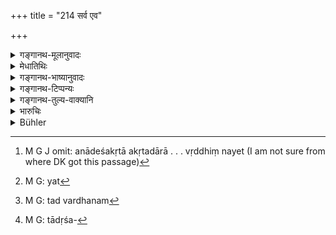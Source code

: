 +++
title = "214 सर्व एव"

+++

<details><summary>गङ्गानथ-मूलानुवादः</summary>

All brothers addicted to evil deeds are unworthy of having property; and the elder brother shall not have a separate hoard without making a contribution to his younger brothers.—(214)
</details>

<details><summary>मेधातिथिः</summary>

**विकर्मस्थाः** प्रतिषिद्धाचरणाः अनादेशकृता अकृतदारा दासीभार्याः । पतितस्य पृथक् प्रतिषेधात्, अभ्यासे वर्तमानानाम् एषां प्रतिषेधः । न चादत्वा उपयुक्तम् एषां धनादानीयम् अङ्गीकृत्य यदि यौतकं यां वृद्धिं नयेत्[^५७४] । कुटुम्बार्थे चानुतिष्ठमानानां तेषाम् अन्येषां भ्रातॄणां संबन्ध्युपविष्टं स्थापयेत् "यदा[^५७५] ते वक्ष्यन्ते कुतस् तद् धनम्[^५७६] इति तदा मूलं दर्शयिष्यामि" इति तादृशं[^५७७] वृद्धिसहितम् अपि सर्वेषाम् अपि दापयेत् । यदि तु तस्मिन्न् एव काले भ्रातॄणां दर्शयेत् "इदम् अधिकं दृश्यते तद् यथांशं गृह्णीत, अहम् अपि स्वतस् तत् पृथक्कृत्य वृद्धिं नेष्यामि" इति, तदा नास्ति तेषां भागः, तस्यैव तद् **यौतकम्** ॥ ९.२१४ ॥


[^५७७]:
     M G: tādṛśa-


[^५७६]:
     M G: tad vardhanam


[^५७५]:
     M G: yat


[^५७४]:
     M G J omit: anādeśakṛtā akṛtadārā . . . vṛddhiṃ nayet (I am not sure from where DK got this passage)
</details>

<details><summary>गङ्गानथ-भाष्यानुवादः</summary>

‘*Addicted to evil deeds*’— doing such acts as are forbidden.

When all the brothers are working for the benefit of the whole family, if the eldest brother surreptitiously takes possession of and invests the property, under the impression that he would show them the ‘principal’ if they ask for it,—then he should he made to hand over to all the brothers, the principal along with the interest that may have accrued to it. But if at the very outset, he lays the whole property before his brothers and says openly—‘Here is the property, each of you take your share, I shall separate mine and earn interest on it,’—then they are not entitled to the interest thus earnad; which belongs exclusively to the eldest brother, and forms his ‘special hoard.’—(214)
</details>

<details><summary>गङ्गानथ-टिप्पन्यः</summary>

‘*Vikarmasthāḥ*.’—‘Addicted to gambling, drinking and similar vices’ (Kullūka and Rāghavānanda);—‘who following despicable modes of living, such as cattle-breeding, serving śūdras and the like’ (Nārāyaṇa).

‘*Yautakam*.’—‘Separate hoarding’ (Medhātithi and Kullūka;—‘shall not, out of the common property, give a dowry to his daughter’ (Nandana).

The first half of this verse is quoted in *Aparārka* (p. 720 and p. 749);—in *Vivādaratnākara* (p. 480), where ‘*Vikarmasthāḥ*’ is explained as ‘addicted to gambling and so forth’—and it is noted that others have explained it as meaning ‘behaving in a manner calculated to ruin the family’;—in *Vyavahāramayūkha* (p. 73), in the sense that so long as well-behaved sons are present, the property cannot go to the ill-behaved ones;—and in *Vīramitrodaya* (Vyavahāra 222a).
</details>

<details><summary>गङ्गानथ-तुल्य-वाक्यानि</summary>

[\[See texts under
201-202.\]]

*Mahābhārata* (13.105.10).—(Same as Manu.)

*Gautama* (28.40).—‘According to some, the son of a wife of equal caste
even does not inherit, if he be living unrighteously.’

*Baudhāyana* (2-3.38-39).—‘Those immersed in vice, those who neglect
their duties and occupations are only entitled to maintenance.’

*Āpastamba* (2.14.15).—‘Him who spends money unrighteously, the father
shall disinherit, oven though he be the eldest son.’

*Śaṅkha-Likhita* (Vivādaratnākara, p. 486).—‘Those excommunicated become
deprived of inheritance and funeral offerings and libations.’
</details>

<details><summary>भारुचिः</summary>

ये कुटुम्बकार्य ऽव्युत्पन्नास् ते द्यूतादिना विकर्मस्थाः प्रकरणसामर्थ्याद् विज्ञायते । पतिताना[म् अ]नंशार्हतोक्ता ॥ ९.२१४ ॥
</details>

<details><summary>Bühler</summary>

214	All brothers who habitually commit forbidden acts, are unworthy of (a share of) the property, and the eldest shall not make (anything his) separate property without giving (an equivalent) to his younger brothers.
</details>
